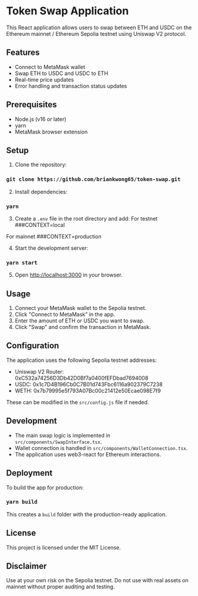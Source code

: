 # Token Swap Application

This React application allows users to swap between ETH and USDC on the Ethereum mainnet / Ethereum Sepolia testnet using Uniswap V2 protocol.

## Features

- Connect to MetaMask wallet
- Swap ETH to USDC and USDC to ETH
- Real-time price updates
- Error handling and transaction status updates

## Prerequisites

- Node.js (v16 or later)
- yarn
- MetaMask browser extension

## Setup

1. Clone the repository:

### `git clone https://github.com/briankwong65/token-swap.git`

2. Install dependencies:

### `yarn`

3. Create a `.env` file in the root directory and add:
   For testnet
   ###CONTEXT=local

For mainnet
###CONTEXT=production

4. Start the development server:

### `yarn start`

5. Open [http://localhost:3000](http://localhost:3000) in your browser.

## Usage

1. Connect your MetaMask wallet to the Sepolia testnet.
2. Click "Connect to MetaMask" in the app.
3. Enter the amount of ETH or USDC you want to swap.
4. Click "Swap" and confirm the transaction in MetaMask.

## Configuration

The application uses the following Sepolia testnet addresses:

- Uniswap V2 Router: 0xC532a74256D3Db42D0Bf7a0400fEFDbad7694008
- USDC: 0x1c7D4B196Cb0C7B01d743Fbc6116a902379C7238
- WETH: 0x7b79995e5f793A07Bc00c21412e50Ecae098E7f9

These can be modified in the `src/config.js` file if needed.

## Development

- The main swap logic is implemented in `src/components/SwapInterface.tsx`.
- Wallet connection is handled in `src/components/WalletConnection.tsx`.
- The application uses web3-react for Ethereum interactions.

## Deployment

To build the app for production:

### `yarn build`

This creates a `build` folder with the production-ready application.

## License

This project is licensed under the MIT License.

## Disclaimer

Use at your own risk on the Sepolia testnet. Do not use with real assets on mainnet without proper auditing and testing.
